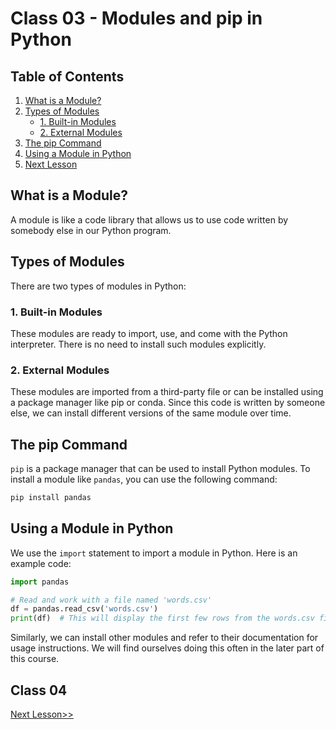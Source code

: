 # Class 03 - Modules and pip in Python

## Table of Contents
1. [What is a Module?](#what-is-a-module)
2. [Types of Modules](#types-of-modules)
   - [1. Built-in Modules](#1-built-in-modules)
   - [2. External Modules](#2-external-modules)
3. [The pip Command](#the-pip-command)
4. [Using a Module in Python](#using-a-module-in-python)
5. [Next Lesson](#next-lesson)

## What is a Module?
A module is like a code library that allows us to use code written by somebody else in our Python program. 

## Types of Modules
There are two types of modules in Python:

### 1. Built-in Modules
These modules are ready to import, use, and come with the Python interpreter. There is no need to install such modules explicitly.

### 2. External Modules
These modules are imported from a third-party file or can be installed using a package manager like pip or conda. Since this code is written by someone else, we can install different versions of the same module over time.

## The pip Command
`pip` is a package manager that can be used to install Python modules. To install a module like `pandas`, you can use the following command:

```bash
pip install pandas
```

## Using a Module in Python
We use the `import` statement to import a module in Python. Here is an example code:

```python
import pandas

# Read and work with a file named 'words.csv'
df = pandas.read_csv('words.csv')
print(df)  # This will display the first few rows from the words.csv file
```

Similarly, we can install other modules and refer to their documentation for usage instructions. We will find ourselves doing this often in the later part of this course.

## Class 04
[Next Lesson>>](https://github.com/EngineerAbdulQadir/Learning-Python-Programming-Language/blob/main/Class%2004/Readme.md)